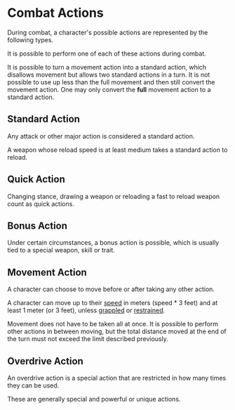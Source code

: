 # Combat Actions
During combat, a character's possible actions are represented by the following types. 

It is possible to perform one of each of these actions during combat. 

It is possible to turn a movement action into a standard action, which disallows movement but allows two standard actions in a turn. It is not possible to use up less than the full movement and then still convert the movement action. One may only convert the __full__ movement action to a standard action. 

## Standard Action
Any attack or other major action is considered a standard action. 

A weapon whose reload speed is at least medium takes a standard action to reload. 

## Quick Action
Changing stance, drawing a weapon or reloading a fast to reload weapon count as quick actions. 

## Bonus Action
Under certain circumstances, a bonus action is possible, which is usually tied to a special weapon, skill or trait. 

## Movement Action
A character can choose to move before or after taking any other action. 

A character can move up to their [speed](../attributes#Speed-[Spd]) in meters (speed * 3 feet) and at least 1 meter (or 3 feet), unless [grappled](status-effects#grappled) or [restrained](status-effects#restrained). 

Movement does not have to be taken all at once. It is possible to perform other actions in between moving, but the total distance moved at the end of the turn must not exceed the limit described previously. 

## Overdrive Action
An overdrive action is a special action that are restricted in how many times they can be used. 

These are generally special and powerful or unique actions. 